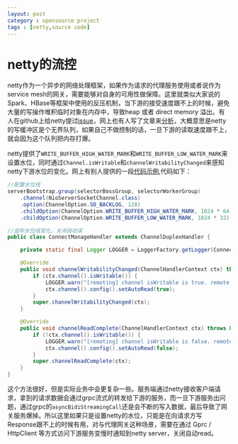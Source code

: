```yaml
---
layout: post
category : opensource project
tags : [netty,source code]
---
```


# netty的流控

netty作为一个异步的网络处理框架，如果作为请求的代理服务使用或者说作为service mesh的网关，需要能够对自身的可用性做保障。这里就类似大家说的Spark、HBase等框架中使用的反压机制，当下游的接受速度跟不上的时候，避免大量的写操作堆积临时对象在内存中，导致heap 或者 direct memory 溢出。有人在github上给netty提过[issue](https://github.com/netty/netty/issues/3511)，网上也有人写了文章来[分析](http://www.sohu.com/a/142663931_684743)，大概意思是netty的写缓冲区是个无界队列，如果自己不做控制的话，一旦下游的读取速度跟不上，就会因为这个队列把内存打爆。

netty提供了`WRITE_BUFFER_HIGH_WATER_MARK`和`WRITE_BUFFER_LOW_WATER_MARK`来设置水位，同时通过`Channel.isWritable`和`channelWritabilityChanged`来感知netty下游水位的变化。网上有别人提供的一段[代码示例](https://lishoubo.github.io/2017/08/31/%E6%B5%81%E5%A4%84%E7%90%86%E4%B8%AD%E5%8F%8D%E5%8E%8B%E9%97%AE%E9%A2%98/),代码如下：

```java
//配置水位线
serverBootstrap.group(selectorBossGroup, selectorWorkerGroup)
    .channel(NioServerSocketChannel.class)
    .option(ChannelOption.SO_BACKLOG, 128)
    .childOption(ChannelOption.WRITE_BUFFER_HIGH_WATER_MARK, 1024 * 64)
    .childOption(ChannelOption.WRITE_BUFFER_LOW_WATER_MARK, 1024 * 32)

//监听水位线变化，关闭自动读
public class ConnectManageHandler extends ChannelDuplexHandler {

    private static final Logger LOGGER = LoggerFactory.getLogger(ConnectManageHandler.class);

    @Override
    public void channelWritabilityChanged(ChannelHandlerContext ctx) throws Exception {
        if (ctx.channel().isWritable()) {
            LOGGER.warn("[remoting] channel isWritable is true. remote:{}", ctx.channel().remoteAddress());
            ctx.channel().config().setAutoRead(true);
        }
        super.channelWritabilityChanged(ctx);
    }

    @Override
    public void channelReadComplete(ChannelHandlerContext ctx) throws Exception {
        if (!ctx.channel().isWritable()) {
            LOGGER.warn("[remoting] channel isWritable is false. remote:{}", ctx.channel().remoteAddress());
            ctx.channel().config().setAutoRead(false);
        }
        super.channelReadComplete(ctx);
    }
}

```

这个方法很好，但是实际业务中会更复杂一些。服务端通过netty接收客户端请求，拿到的请求数据会通过grpc流式的转发给下游的服务，而一旦下游服务出问题，通过grpc的`asyncBidiStreamingCall`还是会不断的写入数据，最后导致了网关服务爆掉。所以这里如果只是设置netty的水位，只能是在向请求方写Response跟不上的时候有用，对与代理网关这种场景，需要在通过 Gprc / HttpClient 等方式访问下游服务变慢时通知到netty server，关闭自动read。